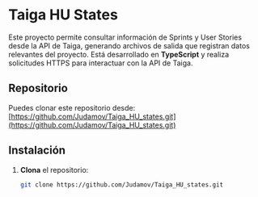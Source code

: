 # Taiga HU States

Este proyecto permite consultar información de Sprints y User Stories desde la API de Taiga, generando archivos de salida que registran datos relevantes del proyecto. Está desarrollado en **TypeScript** y realiza solicitudes HTTPS para interactuar con la API de Taiga.

## Repositorio

Puedes clonar este repositorio desde:
[https://github.com/Judamov/Taiga_HU_states.git](https://github.com/Judamov/Taiga_HU_states.git)

## Instalación

1. **Clona** el repositorio:
   ```bash
   git clone https://github.com/Judamov/Taiga_HU_states.git
